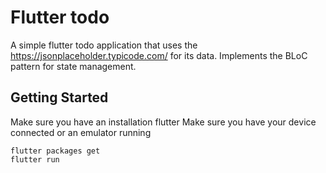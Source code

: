 # Flutter todo

A simple flutter todo application that uses the https://jsonplaceholder.typicode.com/ for its data. Implements the BLoC pattern for state management.

## Getting Started
Make sure you have an installation flutter
Make sure you have your device connected or an emulator running
```
flutter packages get
flutter run
```
